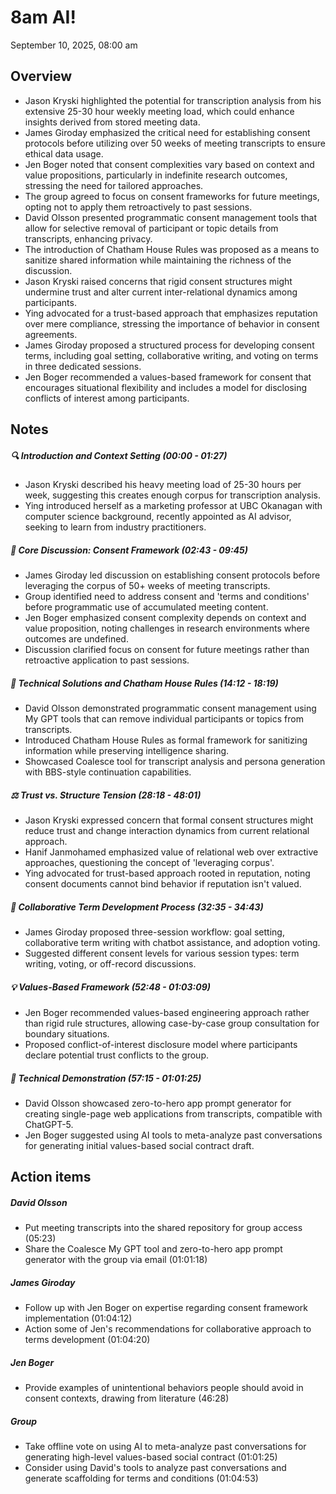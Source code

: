 # 8am AI!

September 10, 2025, 08:00 am

## Overview

- Jason Kryski highlighted the potential for transcription analysis from his extensive 25-30 hour weekly meeting load, which could enhance insights derived from stored meeting data.
- James Giroday emphasized the critical need for establishing consent protocols before utilizing over 50 weeks of meeting transcripts to ensure ethical data usage.
- Jen Boger noted that consent complexities vary based on context and value propositions, particularly in indefinite research outcomes, stressing the need for tailored approaches.
- The group agreed to focus on consent frameworks for future meetings, opting not to apply them retroactively to past sessions.
- David Olsson presented programmatic consent management tools that allow for selective removal of participant or topic details from transcripts, enhancing privacy.
- The introduction of Chatham House Rules was proposed as a means to sanitize shared information while maintaining the richness of the discussion.
- Jason Kryski raised concerns that rigid consent structures might undermine trust and alter current inter-relational dynamics among participants.
- Ying advocated for a trust-based approach that emphasizes reputation over mere compliance, stressing the importance of behavior in consent agreements.
- James Giroday proposed a structured process for developing consent terms, including goal setting, collaborative writing, and voting on terms in three dedicated sessions.
- Jen Boger recommended a values-based framework for consent that encourages situational flexibility and includes a model for disclosing conflicts of interest among participants.

## Notes

##### 🔍 **Introduction and Context Setting** (00:00 - 01:27)
- Jason Kryski described his heavy meeting load of 25-30 hours per week, suggesting this creates enough corpus for transcription analysis.
- Ying introduced herself as a marketing professor at UBC Okanagan with computer science background, recently appointed as AI advisor, seeking to learn from industry practitioners.
##### 📝 **Core Discussion: Consent Framework** (02:43 - 09:45)
- James Giroday led discussion on establishing consent protocols before leveraging the corpus of 50+ weeks of meeting transcripts.
- Group identified need to address consent and 'terms and conditions' before programmatic use of accumulated meeting content.
- Jen Boger emphasized consent complexity depends on context and value proposition, noting challenges in research environments where outcomes are undefined.
- Discussion clarified focus on consent for future meetings rather than retroactive application to past sessions.
##### 🔧 **Technical Solutions and Chatham House Rules** (14:12 - 18:19)
- David Olsson demonstrated programmatic consent management using My GPT tools that can remove individual participants or topics from transcripts.
- Introduced Chatham House Rules as formal framework for sanitizing information while preserving intelligence sharing.
- Showcased Coalesce tool for transcript analysis and persona generation with BBS-style continuation capabilities.
##### ⚖️ **Trust vs. Structure Tension** (28:18 - 48:01)
- Jason Kryski expressed concern that formal consent structures might reduce trust and change interaction dynamics from current relational approach.
- Hanif Janmohamed emphasized value of relational web over extractive approaches, questioning the concept of 'leveraging corpus'.
- Ying advocated for trust-based approach rooted in reputation, noting consent documents cannot bind behavior if reputation isn't valued.
##### 🤝 **Collaborative Term Development Process** (32:35 - 34:43)
- James Giroday proposed three-session workflow: goal setting, collaborative term writing with chatbot assistance, and adoption voting.
- Suggested different consent levels for various session types: term writing, voting, or off-record discussions.
##### 💡 **Values-Based Framework** (52:48 - 01:03:09)
- Jen Boger recommended values-based engineering approach rather than rigid rule structures, allowing case-by-case group consultation for boundary situations.
- Proposed conflict-of-interest disclosure model where participants declare potential trust conflicts to the group.
##### 📱 **Technical Demonstration** (57:15 - 01:01:25)
- David Olsson showcased zero-to-hero app prompt generator for creating single-page web applications from transcripts, compatible with ChatGPT-5.
- Jen Boger suggested using AI tools to meta-analyze past conversations for generating initial values-based social contract draft.

## Action items

##### **David Olsson**
- Put meeting transcripts into the shared repository for group access (05:23)
- Share the Coalesce My GPT tool and zero-to-hero app prompt generator with the group via email (01:01:18)
##### **James Giroday**
- Follow up with Jen Boger on expertise regarding consent framework implementation (01:04:12)
- Action some of Jen's recommendations for collaborative approach to terms development (01:04:20)
##### **Jen Boger**
- Provide examples of unintentional behaviors people should avoid in consent contexts, drawing from literature (46:28)
##### **Group**
- Take offline vote on using AI to meta-analyze past conversations for generating high-level values-based social contract (01:01:25)
- Consider using David's tools to analyze past conversations and generate scaffolding for terms and conditions (01:04:53)

